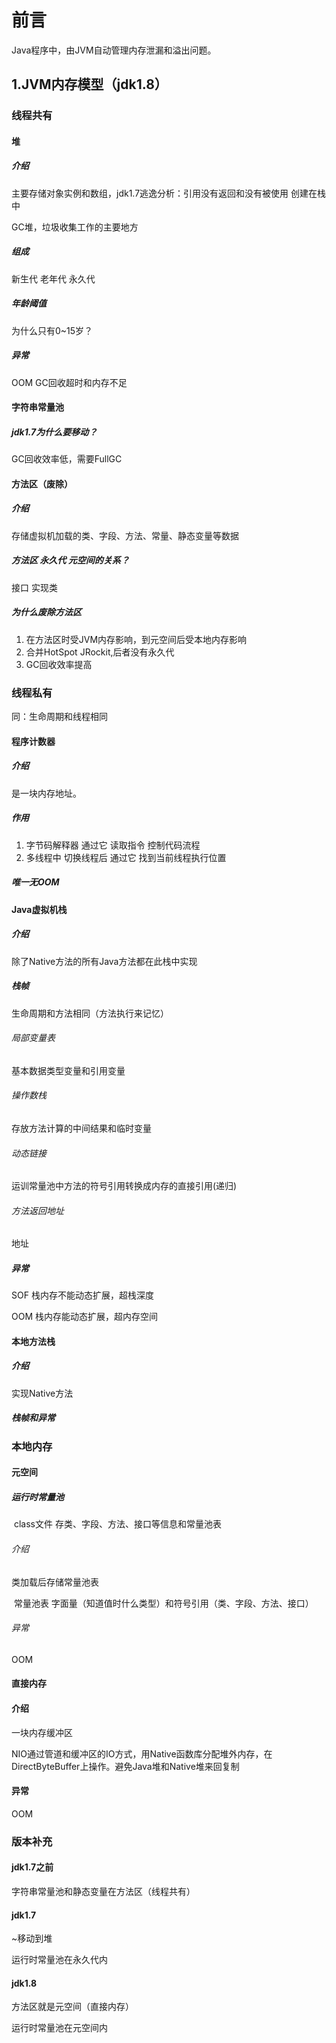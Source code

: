 # 前言

Java程序中，由JVM自动管理内存泄漏和溢出问题。



## 1.JVM内存模型（jdk1.8）

### 线程共有

#### 堆

##### 介绍

主要存储对象实例和数组，jdk1.7逃逸分析：引用没有返回和没有被使用 创建在栈中

GC堆，垃圾收集工作的主要地方

##### 组成

新生代 老年代 永久代

##### 年龄阈值

为什么只有0~15岁？

##### 异常

OOM GC回收超时和内存不足

#### 字符串常量池

##### jdk1.7为什么要移动？

GC回收效率低，需要FullGC

#### 方法区（废除）

##### 介绍

存储虚拟机加载的类、字段、方法、常量、静态变量等数据

##### 方法区 永久代 元空间的关系？ 

接口 实现类

##### 为什么废除方法区

1. 在方法区时受JVM内存影响，到元空间后受本地内存影响
2. 合并HotSpot JRockit,后者没有永久代
3. GC回收效率提高

### 线程私有

同：生命周期和线程相同

#### 程序计数器

##### 介绍

是一块内存地址。

##### 作用

1. 字节码解释器 通过它 读取指令 控制代码流程
2. 多线程中 切换线程后 通过它 找到当前线程执行位置

##### 唯一无OOM

#### Java虚拟机栈

##### 介绍 

除了Native方法的所有Java方法都在此栈中实现

##### 栈帧

生命周期和方法相同（方法执行来记忆）

###### 局部变量表 

基本数据类型变量和引用变量

###### 操作数栈

存放方法计算的中间结果和临时变量

###### 动态链接

运训常量池中方法的符号引用转换成内存的直接引用(递归)

###### 方法返回地址

地址

##### 异常

SOF	栈内存不能动态扩展，超栈深度

OOM 栈内存能动态扩展，超内存空间

#### 本地方法栈

##### 介绍

实现Native方法

##### 栈帧和异常

### 本地内存

#### 元空间

##### 运行时常量池

​	class文件 存类、字段、方法、接口等信息和常量池表

###### 介绍

类加载后存储常量池表

​	常量池表 字面量（知道值时什么类型）和符号引用（类、字段、方法、接口）

###### 异常 

OOM

#### 直接内存

#### 介绍

一块内存缓冲区

NIO通过管道和缓冲区的IO方式，用Native函数库分配堆外内存，在DirectByteBuffer上操作。避免Java堆和Native堆来回复制

#### 异常

OOM

### 版本补充

#### jdk1.7之前 

字符串常量池和静态变量在方法区（线程共有）

#### jdk1.7 

~移动到堆 

运行时常量池在永久代内

#### jdk1.8

方法区就是元空间（直接内存）

运行时常量池在元空间内





